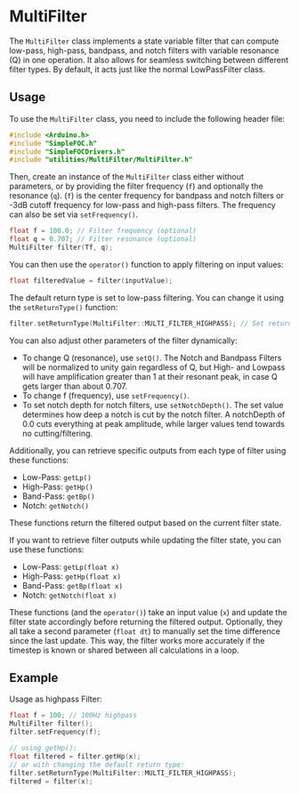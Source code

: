 # MultiFilter

The `MultiFilter` class implements a state variable filter that can compute low-pass, high-pass, bandpass, and notch filters with variable resonance (Q) in one operation. It also allows for seamless switching between different filter types. By default, it acts just like the normal LowPassFilter class.


## Usage

To use the `MultiFilter` class, you need to include the following header file:

```cpp
#include <Arduino.h>
#include "SimpleFOC.h"
#include "SimpleFOCDrivers.h"
#include "utilities/MultiFilter/MultiFilter.h"
```

Then, create an instance of the `MultiFilter` class either without parameters, or by providing the filter frequency (`f`) and optionally the resonance (`q`). (`f`) is the center frequency for bandpass and notch filters or -3dB cutoff frequency for low-pass and high-pass filters. The frequency can also be set via `setFrequency()`.

```cpp
float f = 100.0; // Filter frequency (optional)
float q = 0.707; // Filter resonance (optional)
MultiFilter filter(Tf, q);
```

You can then use the `operator()` function to apply filtering on input values:

```cpp
float filteredValue = filter(inputValue);
```

The default return type is set to low-pass filtering. You can change it using the `setReturnType()` function:

```cpp
filter.setReturnType(MultiFilter::MULTI_FILTER_HIGHPASS); // Set return type to high-pass filtering
```

You can also adjust other parameters of the filter dynamically:

- To change Q (resonance), use `setQ()`. The Notch and Bandpass Filters will be normalized to unity gain regardless of Q, but High- and Lowpass will have amplification greater than 1 at their resonant peak, in case Q gets larger than about 0.707.
- To change f (frequency), use `setFrequency()`.
- To set notch depth for notch filters, use `setNotchDepth()`. The set value determines how deep a notch is cut by the notch filter. A notchDepth of 0.0 cuts everything at peak amplitude, while larger values tend towards no cutting/filtering.

Additionally, you can retrieve specific outputs from each type of filter using these functions:

- Low-Pass: `getLp()`
- High-Pass: `getHp()`
- Band-Pass: `getBp()`
- Notch: `getNotch()`

These functions return the filtered output based on the current filter state.

If you want to retrieve filter outputs while updating the filter state, you can use these functions:

- Low-Pass: `getLp(float x)`
- High-Pass: `getHp(float x)`
- Band-Pass: `getBp(float x)`
- Notch: `getNotch(float x)`

These functions (and the `operator()`) take an input value (`x`) and update the filter state accordingly before returning the filtered output. Optionally, they all take a second parameter (`float dt`) to manually set the time difference since the last update. This way, the filter works more accurately if the timestep is known or shared between all calculations in a loop.


## Example

Usage as highpass Filter:
```cpp
float f = 100; // 100Hz highpass
MultiFilter filter();
filter.setFrequency(f);

// using getHp():
float filtered = filter.getHp(x);
// or with changing the default return type:
filter.setReturnType(MultiFilter::MULTI_FILTER_HIGHPASS);
filtered = filter(x);
```
